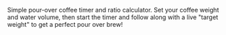 Simple pour-over coffee timer and ratio calculator. Set your coffee weight and water volume, then start the timer and follow along with a live "target weight" to get a perfect pour over brew!
